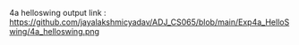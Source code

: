 4a helloswing output link :
https://github.com/jayalakshmicyadav/ADJ_CS065/blob/main/Exp4a_HelloSwing/4a_helloswing.png
